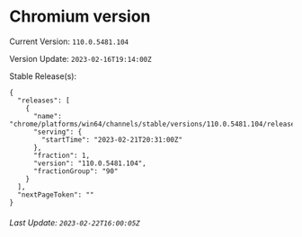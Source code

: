 # Chromium version

Current Version: `110.0.5481.104`

Version Update: `2023-02-16T19:14:00Z`

Stable Release(s):
```
{
  "releases": [
    {
      "name": "chrome/platforms/win64/channels/stable/versions/110.0.5481.104/releases/1677011460",
      "serving": {
        "startTime": "2023-02-21T20:31:00Z"
      },
      "fraction": 1,
      "version": "110.0.5481.104",
      "fractionGroup": "90"
    }
  ],
  "nextPageToken": ""
}
```

###### Last Update: `2023-02-22T16:00:05Z`
        